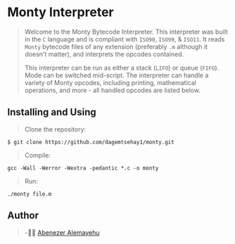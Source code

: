# Monty Interpreter

> Welcome to the Monty Bytecode Interpreter. This interpreter was built in the ``` C ``` language and is compliant with `ISO90`, `ISO99`, & `ISO11`. It reads `Monty` bytecode files of any extension (preferably `.m` although it doesn't matter), and interprets the opcodes contained.
>
> This interpreter can be run as either a stack (`LIFO`) or queue (`FIFO`). Mode can be switched mid-script. The interpreter can handle a variety of Monty opcodes, including printing, mathematical operations, and more - all handled opcodes are listed below.

## Installing and Using

> Clone the repository:
```
$ git clone https://github.com/dagemtsehay1/monty.git
```
> Compile: 
```
gcc -Wall -Werror -Wextra -pedantic *.c -o monty
```
> Run:
```
./monty file.m
```

## Author 
> -🤵🏽 [Abenezer Alemayehu](https://github.com/cepheus-king)
